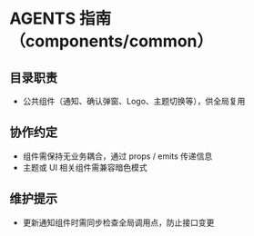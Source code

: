 # AGENTS 指南（components/common）

## 目录职责
- 公共组件（通知、确认弹窗、Logo、主题切换等），供全局复用

## 协作约定
- 组件需保持无业务耦合，通过 props / emits 传递信息
- 主题或 UI 相关组件需兼容暗色模式

## 维护提示
- 更新通知组件时需同步检查全局调用点，防止接口变更